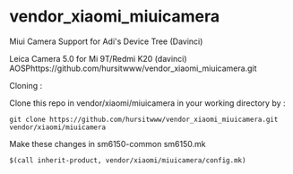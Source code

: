 # vendor_xiaomi_miuicamera
Miui Camera Support for Adi's Device Tree (Davinci)

Leica Camera 5.0 for Mi 9T/Redmi K20 (davinci) AOSPhttps://github.com/hursitwww/vendor_xiaomi_miuicamera.git

Cloning :

Clone this repo in vendor/xiaomi/miuicamera in your working directory by :


```
git clone https://github.com/hursitwww/vendor_xiaomi_miuicamera.git vendor/xiaomi/miuicamera
```

Make these changes in sm6150-common
sm6150.mk

```# MiuiCamera
$(call inherit-product, vendor/xiaomi/miuicamera/config.mk)
```
